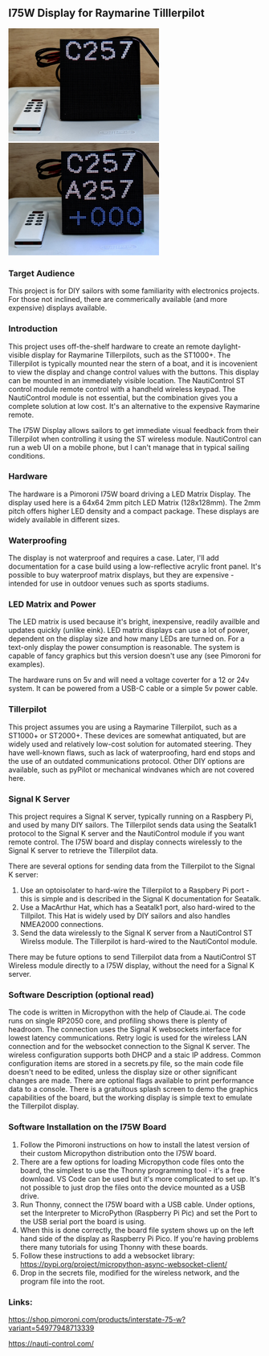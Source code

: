 ## I75W Display for Raymarine Tilllerpilot

<img src="stby_mode_sm.jpg" width="300"><img src="auto_mode_sm.jpg" width="300">

### Target Audience
This project is for DIY sailors with some familiarity with electronics projects. For those not inclined, there are commerically available (and more expensive) displays available.

### Introduction
This project uses off-the-shelf hardware to create an remote daylight-visible display for Raymarine Tillerpilots, such as the ST1000+. The Tillerpilot is typically mounted near the stern of a boat, and it is incovenient to view the display and change control values with the buttons. This display can be mounted in an immediately visible location. The NautiControl ST control module remote control with a handheld wireless keypad. The NautiControl module is not essential, but the combination gives you a complete solution at low cost. It's an alternative to the expensive Raymarine remote.

The I75W Display allows sailors to get immediate visual feedback from their Tillerpilot when controlling it using the ST wireless module. NautiControl can run a web UI on a mobile phone, but I can't manage that in typical sailing conditions.

### Hardware
The hardware is a Pimoroni I75W board driving a LED Matrix Display. The display used here is a 64x64 2mm pitch LED Matrix (128x128mm). The 2mm pitch offers higher LED density and a compact package. These displays are widely available in different sizes.

### Waterproofing
The display is not waterproof and requires a case. Later, I'll add documentation for a case build using a low-reflective acrylic front panel. It's possible to buy waterproof matrix displays, but they are expensive - intended for use in outdoor venues such as sports stadiums.

### LED Matrix and Power 
The LED matrix is used because it's bright, inexpensive, readily availble and updates quickly (unlike eink). LED matrix displays can use a lot of power, dependent on the display size and how many LEDs are turned on. For a text-only display the power consumption is reasonable. The system is capable of fancy graphics but this version doesn't use any (see Pimoroni for examples). 

The hardware runs on 5v and will need a voltage coverter for a 12 or 24v system. It can be powered from a USB-C cable or a simple 5v power cable.

### Tillerpilot
This project assumes you are using a Raymarine Tillerpilot, such as a ST1000+ or ST2000+. These devices are somewhat antiquated, but are widely used and relatively low-cost solution for automated steering. They have well-known flaws, such as lack of waterproofing, hard end stops and the use of an outdated communications protocol. Other DIY options are available, such as pyPilot or mechanical windvanes which are not covered here.

### Signal K Server
This project requires a Signal K server, typically running on a Raspbery Pi, and used by many DIY sailors. The Tillerpilot sends data using the Seatalk1 protocol to the Signal K server and the NautiControl module if you want remote control. The I75W board and display connects wirelessly to the Signal K server to retrieve the Tillerpilot data.

There are several options for sending data from the Tillerpilot to the Signal K server:
1) Use an optoisolater to hard-wire the Tillerpilot to a Raspbery Pi port - this is simple and is described in the Signal K documentation for Seatalk.
2) Use a MacArthur Hat, which has a Seatalk1 port, also hard-wired to the Tillpilot. This Hat is widely used by DIY sailors and also handles NMEA2000 connections.
3) Send the data wirelessly to the Signal K server from a NautiControl ST Wirelss module. The Tillerpilot is hard-wired to the NautiContol module.

There may be future options to send Tillerpilot data from a NautiControl ST Wireless module directly to a I75W display, without the need for a Signal K server.

### Software Description (optional read)
The code is written in Micropython with the help of Claude.ai. The code runs on single RP2050 core, and profiling shows there is plenty of headroom.
The connection uses the Signal K websockets interface for lowest latency communications.
Retry logic is used for the wireless LAN connection and for the websocket connection to the Signal K server.
The wireless configuration supports both DHCP and a staic IP address.
Common configuration items are stored in a secrets.py file, so the main code file doesn't need to be edited, unless the display size or other significant changes are made.
There are optional flags available to print performance data to a console.
There is a gratuitous splash screen to demo the graphics capabilities of the board, but the working display is simple text to emulate the Tillerpilot display.

### Software Installation on the I75W Board
1) Follow the Pimoroni instructions on how to install the latest version of their custom Micropython distribution onto the I75W board.
2) There are a few options for loading Micropython code files onto the board, the simplest to use the Thonny programming tool - it's a free download. VS Code can be used but it's more complicated to set up. It's not possible to just drop the files onto the device mounted as a USB drive.
3) Run Thonny, connect the I75W board with a USB cable. Under options, set the Interpreter to MicroPython (Raspberry Pi Pic) and set the Port to the USB serial port the board is using.
4) When this is done correctly, the board file system shows up on the left hand side of the display as Raspberry Pi Pico. If you're having problems there many tutorials for using Thonny with these boards.
3) Follow these instructions to add a websocket library: https://pypi.org/project/micropython-async-websocket-client/
5) Drop in the secrets file, modified for the wireless network, and the program file into the root.

### Links:

https://shop.pimoroni.com/products/interstate-75-w?variant=54977948713339

https://nauti-control.com/







